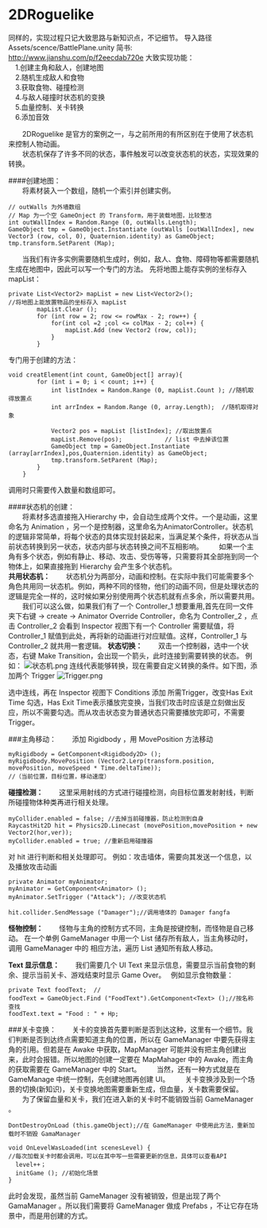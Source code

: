 # 2DRoguelike
同样的，实现过程只记大致思路与新知识点，不记细节。
导入路径 Assets/scence/BattlePlane.unity 
简书: http://www.jianshu.com/p/f2eecdab720e 
大致实现功能：  
　1.创建主角和敌人，创建地图  
　2.随机生成敌人和食物  
　3.获取食物、碰撞检测  
　4.与敌人碰撞时状态机的变换  
　5.血量控制、关卡转换  
　6.添加音效  

　　2DRoguelike 是官方的案例之一，与之前所用的有所区别在于使用了状态机来控制人物动画。  
　　状态机保存了许多不同的状态，事件触发可以改变状态机的状态，实现效果的转换。  

####创建地图：  
　　将素材装入一个数组，随机一个索引并创建实例。  
```
// outWalls 为外墙数组  
// Map 为一个空 GameOnject 的 Transform，用于装载地图，比较整洁   
int outWallIndex = Random.Range (0, outWalls.Length);  
GameObject tmp = GameObject.Instantiate (outWalls [outWallIndex], new Vector3 (row, col, 0), Quaternion.identity) as GameObject;  
tmp.transform.SetParent (Map);  
```

　　当我们有许多实例需要随机生成时，例如，敌人、食物、障碍物等都需要随机生成在地图中，因此可以写一个专门的方法。
先将地图上能存实例的坐标存入 mapList：
```
private List<Vector2> mapList = new List<Vector2>();
//将地图上能放置物品的坐标存入 mapList
		mapList.Clear ();
		for (int row = 2; row <= rowMax - 2; row++) {
			for(int col =2 ;col <= colMax - 2; col++) {
				mapList.Add (new Vector2 (row, col));
			}
		}
```
专门用于创建的方法：
```
void creatElement(int count, GameObject[] array){
		for (int i = 0; i < count; i++) {
			int listIndex = Random.Range (0, mapList.Count ); //随机取得放置点
			int arrIndex = Random.Range (0, array.Length);  //随机取得对象

			Vector2 pos = mapList [listIndex]; //取出放置点
			mapList.Remove(pos);			// list 中去掉该位置
			GameObject tmp = GameObject.Instantiate (array[arrIndex],pos,Quaternion.identity) as GameObject;
			tmp.transform.SetParent (Map);
		}
	}
```
调用时只需要传入数量和数组即可。  


####状态机的创建：  
　　将素材多选直接拖入Hierarchy 中，会自动生成两个文件。一个是动画，这里命名为 Animation ，另一个是控制器，这里命名为AnimatorController。状态机的逻辑非常简单，将每个状态的具体实现封装起来，当满足某个条件，将状态从当前状态转换到另一状态，状态内部与状态转换之间不互相影响。
　　如果一个主角有多个状态，例如有静止、移动、攻击、受伤等等，只需要将其全部拖到同一个物体上，如果直接拖到 Hierarchy 会产生多个状态机。  
**共用状态机：**
　　状态机分为两部分，动画和控制。在实际中我们可能需要多个角色共用同一状态机。例如，两种不同的怪物，他们的动画不同，但是处理状态的逻辑是完全一样的，这时候如果分别使用两个状态机就有点多余，所以需要共用。
　　我们可以这么做，如果我们有了一个 Controller_1 想要重用,首先在同一文件夹下右键 -> create -> Animator Override Controller，命名为 Controller_2 ，点击 Controller_2 会看到 Inspector 视图下有一个 Controller 需要赋值，将 Controller_1 赋值到此处，再将新的动画进行对应赋值。这样，Controller_1 与 Controller_2 就共用一套逻辑。
**状态切换：**
　　双击一个控制器，选中一个状态，右键 Make Transition，会出现一个箭头，此时连接到需要转换的状态。
例如：
![状态机.png](http://upload-images.jianshu.io/upload_images/3254839-93017a9f360c137c.png?imageMogr2/auto-orient/strip%7CimageView2/2/w/1240)
连线代表能够转换，现在需要自定义转换的条件。如下图，添加两个 Trigger
![Trigger.png](http://upload-images.jianshu.io/upload_images/3254839-683a287591642e8d.png?imageMogr2/auto-orient/strip%7CimageView2/2/w/1240)

选中连线，再在 Inspector 视图下 Conditions 添加 所需Trigger，改变Has Exit Time 勾选，Has Exit Time表示播放完变换，当我们攻击时应该是立刻做出反应，所以不需要勾选。而从攻击状态变为普通状态只需要播放完即可，不需要Trigger。

###主角移动：
　　添加 Rigidbody ，用 MovePosition 方法移动
```
myRigidbody = GetComponent<Rigidbody2D> ();
myRigidbody.MovePosition (Vector2.Lerp(transform.position, movePosition, moveSpeed * Time.deltaTime));
//（当前位置，目标位置，移动速度）
```
**碰撞检测：**
　　这里采用射线的方式进行碰撞检测，向目标位置发射射线，判断所碰撞物体种类再进行相关处理。
```
myCollider.enabled = false;	//去掉当前碰撞器，防止检测到自身
RaycastHit2D hit = Physics2D.Linecast (movePosition,movePosition + new Vector2(hor,ver));
myCollider.enabled = true; //重新启用碰撞器
```
对 hit 进行判断和相关处理即可。
例如：攻击墙体，需要向其发送一个信息，以及播放攻击动画
```
private Animator myAnimator;
myAnimator = GetComponent<Animator> ();
myAnimator.SetTrigger ("Attack"); //改变状态机

hit.collider.SendMessage ("Damager");//调用墙体的 Damager fangfa
```

**怪物控制：**
　　怪物与主角的控制方式不同，主角是按键控制，而怪物是自己移动。
在一个单例 GameManager 中用一个 List 储存所有敌人，当主角移动时，调用 GameManager 中的 相应方法，遍历 List 通知所有敌人移动。

**Text 显示信息：**
　　我们需要几个 UI Text 来显示信息，需要显示当前食物的剩余、提示当前关卡、游戏结束时显示 Game Over。　
例如显示食物数量：
```
private Text foodText;  //
foodText = GameObject.Find ("FoodText").GetComponent<Text> ();//按名称查找
foodText.text = "Food : " + Hp;
```

###关卡变换：
　　关卡的变换首先要判断是否到达这种，这里有一个细节。我们判断是否到达终点需要知道主角的位置，所以在 GameManager 中要先获得主角的引用。但若是在 Awake 中获取，MapManager 可能并没有把主角创建出来，此时会报错。所以地图的创建一定要在 MapMahager 中的 Awake，而主角的获取需要在 GameManager 中的 Start。
　　当然，还有一种方式就是在 GameManage 中统一控制，先创建地图再创建 UI。
　　关卡变换涉及到一个场景的切换(新知识)，关卡变换地图需要重新生成，但血量，关卡数需要保留。
　　为了保留血量和关卡，我们在进入新的关卡时不能销毁当前 GameManager 。
```
DontDestroyOnLoad (this.gameObject);//在 GameManager 中使用此方法，重新加载时不销毁 GamaManager
```
```
void OnLevelWasLoaded(int scenesLevel) { 
//每次加载关卡时都会调用，可以在其中写一些需要更新的信息，具体可以查看API
  level++；
  initGame (); //初始化场景
}
```
此时会发现，虽然当前 GameManager 没有被销毁，但是出现了两个 GamaManager 。所以我们需要将 GameManager  做成 Prefabs ，不让它存在场景中，而是用创建的方式。
